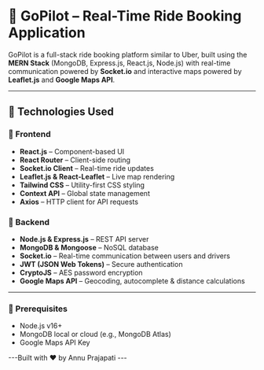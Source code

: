 # 🚖 GoPilot – Real-Time Ride Booking Application

GoPilot is a full-stack ride booking platform similar to Uber, built using the **MERN Stack** (MongoDB, Express.js, React.js, Node.js) with real-time communication powered by **Socket.io** and interactive maps powered by **Leaflet.js** and **Google Maps API**.

---

## 🧩 Technologies Used

### 🔹 Frontend
- **React.js** – Component-based UI
- **React Router** – Client-side routing
- **Socket.io Client** – Real-time ride updates
- **Leaflet.js & React-Leaflet** – Live map rendering
- **Tailwind CSS** – Utility-first CSS styling
- **Context API** – Global state management
- **Axios** – HTTP client for API requests

### 🔹 Backend
- **Node.js & Express.js** – REST API server
- **MongoDB & Mongoose** – NoSQL database
- **Socket.io** – Real-time communication between users and drivers
- **JWT (JSON Web Tokens)** – Secure authentication
- **CryptoJS** – AES password encryption
- **Google Maps API** – Geocoding, autocomplete & distance calculations

---

### 🧱 Prerequisites
- Node.js v16+
- MongoDB local or cloud (e.g., MongoDB Atlas)
- Google Maps API Key

---Built with ❤️ by Annu Prajapati ---

